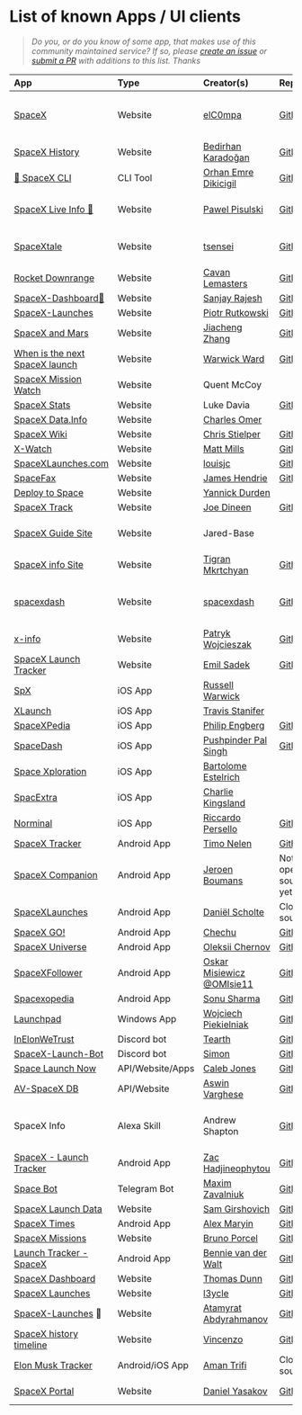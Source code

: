 # List of known Apps / UI clients

> _Do you, or do you know of some app, that makes use of this community maintained service? If so, please [create an issue](https://github.com/r-spacex/SpaceX-API/issues/new) or [submit a PR](https://github.com/r-spacex/SpaceX-API/pulls) with additions to this list. Thanks_

|App|Type|Creator(s)|Repo|More|
|:---|:---|:---|:---|:---|
| [SpaceX](http://spacex.elc0mpa.me/#/) | Website | [elC0mpa](https://github.com/elC0mpa) | [GitHub](https://github.com/elC0mpa/spacex) | built with Vue3 & Composition API |
| [SpaceX History](https://spacex-history.netlify.app) | Website | [Bedirhan Karadoğan](https://github.com/bedirhankaradogan) | [GitHub](https://github.com/bedirhankaradogan/spacex-history) | built with React |
| [🚀 SpaceX CLI](https://www.npmjs.com/package/@orhanemree/spacex-cli) | CLI Tool | [Orhan Emre Dikicigil](https://github.com/orhanemree) | [GitHub](https://github.com/orhanemree/spacex-cli) | built with Node |
| [SpaceX Live Info 🔴️](https://spacex-live.netlify.app/) | Website | [Pawel Pisulski](https://github.com/pislagz) | [GitHub](https://github.com/pislagz/spacex-live) | built with React & Redux |
| [SpaceXtale](https://tsensei.github.io/spaceXtale/) | Website | [tsensei](https://github.com/tsensei/) | [GitHub](https://github.com/tsensei/spaceXtale) | React app with spaceX-api |
| [Rocket Downrange](https://rocketdownrange.com) | Website | [Cavan Lemasters](https://github.com/TheKicker) | [GitHub](https://github.com/TheKicker/rocket-downrange) | |
| [SpaceX-Dashboard🚀](https://thespacexdashboard.netlify.app/) | Website | [Sanjay Rajesh](https://github.com/sanjayrjs16) | [GitHub](https://github.com/sanjayrjs16/spaceX-dashboard-react)||
| [SpaceX-Launches](https://spacex.prutkowski.tech/) | Website | [Piotr Rutkowski](https://github.com/PiotrRut) | [GitHub](https://github.com/PiotrRut/SpaceX-Launches) | |
| [SpaceX and Mars](https://www.spacexandmars.com/) | Website | [Jiacheng Zhang](https://github.com/jiachengzhang1) | [GitHub](https://github.com/jiachengzhang1/spacex-and-mars) | |
| [When is the next SpaceX launch](https://whenisthenextspacexlaunch.com) | Website | [Warwick Ward](https://warwick.io) | [GitHub](https://github.com/warwickofthegh/whenisthenextspacexlaunch.com) | |
| [SpaceX Mission Watch](https://spacexmissionwatch.com) | Website | Quent McCoy | | [QMDD](https://quentmccoy.com) |
| [SpaceX Stats](http://spacexstats.xyz) | Website | Luke Davia | [GitHub](https://github.com/r-spacex/spacexstats-react) |
| [SpaceX Data.Info](http://spacexdata.info) | Website | [Charles Omer](https://www.charlesomer.co.uk) | | [Zyndex](https://www.zyndex.co.uk) |
| [SpaceX Wiki](https://www.spacexwiki.com/) | Website | [Chris Stielper](https://github.com/cstielper) | [GitHub](https://github.com/cstielper/react-spacex-wiki) |
| [X-Watch](https://x-watch.xyz/) | Website | [Matt Mills](https://github.com/mattmillsxyz) | [GitHub](https://github.com/mattmillsxyz/x-watch) |
| [SpaceXLaunches.com](https://spacexlaunches.com) | Website | [louisjc](https://github.com/louisjc/) | [GitHub](https://github.com/louisjc/spacexlaunches.com) |
| [SpaceFax](https://spacefax1.web.app) | Website | [James Hendrie](https://github.com/jimmyboix) | [GitHub](https://github.com/jimmyboix/SpaceFax) | |
| [Deploy to Space](https://spacex-fs.deployto.space/) | Website | [Yannick Durden](https://github.com/YannickDurden) | | |
| [SpaceX Track](https://www.spacextrack.com/) | Website | [Joe Dineen](https://github.com/jdineen21) | [GitHub](https://github.com/jdineen21/space_django) | [Portfolio](https://www.jdineen.co.uk) |
| [SpaceX Guide Site](https://spacex-guide.weebly.com) | Website | Jared-Base | | [Mission Control Page](https://spacex-guide.weebly.com/mission-control.html) |
| [SpaceX info Site](https://infospacex.vercel.app/) | Website | [Tigran Mkrtchyan](https://github.com/mkrtchyan98) | [Github](https://github.com/mkrtchyan98/SpaceInfo) |
| [spacexdash](https://spacexdash.github.io/x) | Website | [spacexdash](https://github.com/spacexdash) | [Github](https://github.com/spacexdash/x/tree/master) | Easy searching of SpaceX data |
| [x-info](https://x-info.eu) | Website | [Patryk Wojcieszak](https://github.com/PatrykWojcieszak) | [GitHub](https://github.com/PatrykWojcieszak/X-Info) | |
| [SpaceX Launch Tracker](https://www.spacexlaunchtracker.com/) | Website | [Emil Sadek](https://github.com/esadek) | [GitHub](https://github.com/esadek/spacex-launch-tracker) | |
| [SpX](https://apps.apple.com/gb/app/spx/id1511355787) | iOS App | [Russell Warwick](https://github.com/waruss321) | |
| [XLaunch](https://apps.apple.com/us/app/xlaunch/id1502939751) | iOS App | [Travis Stanifer](https://github.com/stanifert) |  |
| [SpaceXPedia](https://itunes.apple.com/app/spacexpedia/id1434177600?mt=8) | iOS App | [Philip Engberg](https://github.com/philipengberg) | [GitHub](https://github.com/philipengberg/SpaceXPedia) |
| [SpaceDash](https://apps.apple.com/in/app/space-dash/id1527766640) | iOS App | [Pushpinder Pal Singh](https://github.com/pushpinderpalsingh) | [GitHub](https://github.com/pushpinderpalsingh/SpaceDash) |
| [Space Xploration](https://apps.apple.com/app/space-xploration/id1530580909) | iOS App | [Bartolome Estelrich](https://github.com/BEstelrich) | | |
| [SpacExtra](https://apps.apple.com/ca/app/spacextra/id1559360281) | iOS App | [Charlie Kingsland](https://github.com/ChopsKingsland) | | [Website](https://spacextra.github.io) |
| [Norminal](https://apps.apple.com/app/norminal/id1540171547) | iOS App | [Riccardo Persello](https://github.com/persello) | [GitHub](https://github.com/persello/norminal) | |
| [SpaceX Tracker](https://play.google.com/store/apps/details?id=com.magnetar.spacexlauncher) | Android App | [Timo Nelen](https://github.com/TNelen) | [Github](https://github.com/TNelen/SpacexLaunchApp) |  |
| [SpaceX Companion](https://play.google.com/store/apps/details?id=nl.studionoorderlicht.spacex) | Android App | [Jeroen Boumans](https://github.com/jeroenboumans) | Not open sourced yet | [Website](https://spacexcompanion.app)
| [SpaceXLaunches](https://play.google.com/store/apps/details?id=com.danielscholte.spacexlaunches) | Android App | [Daniël Scholte](https://github.com/linuxfreak23) | Closed source |
| [SpaceX GO!](https://play.google.com/store/apps/details?id=com.chechu.cherry) | Android App | [Chechu](https://github.com/jesusrp98) | [GitHub](https://github.com/jesusrp98/spacex-go) |
| [SpaceX Universe](https://play.google.com/store/apps/details?id=com.aastudio.spacexuniverse) | Android App | [Oleksii Chernov](https://github.com/chert12) | [Github](https://github.com/chert12/SpaceX-Universe) | |
| [SpaceXFollower](https://github.com/OMIsie11/SpaceXFollower) | Android App | [Oskar Misiewicz @OMIsie11](https://omisie11.github.io) | [Github](https://github.com/OMIsie11/SpaceXFollower) | |
| [Spacexopedia](https://play.google.com/store/apps/details?id=com.thealphamerc.flutter_spacexopedia) | Android App | [Sonu Sharma](https://github.com/TheAlphamerc) | [GitHub](https://github.com/TheAlphamerc/flutter_spacexopedia) | |
| [Launchpad](https://github.com/skyffx/Launchpad/releases) | Windows App | [Wojciech Piekielniak](https://github.com/skyffx/) | [Github](https://github.com/skyffx/Launchpad) |
| [InElonWeTrust](https://github.com/Tearth/InElonWeTrust) | Discord bot | [Tearth](https://github.com/Tearth) | [GitHub](https://github.com/Tearth/InElonWeTrust) |
| [SpaceX-Launch-Bot](https://github.com/SpaceXLaunchBot/SpaceXLaunchBot) | Discord bot | [Simon](https://github.com/psidex) | [Github](https://github.com/SpaceXLaunchBot/SpaceXLaunchBot) | |
| [Space Launch Now](https://spacelaunchnow.me/) | API/Website/Apps | [Caleb Jones](https://github.com/ItsCalebJones) | [Github](https://github.com/ItsCalebJones/SpaceLaunchNow-Server) | |
| [AV-SpaceX DB](https://av-spacex.surge.sh/) | API/Website | [Aswin Varghese](http://aswinvarghese.com) | [Github]() | |
| SpaceX Info | Alexa Skill | Andrew Shapton | [Github](https://github.com/alshapton/Space-X-Info-Alexa.git) | Invoke with "Alexa Open SpaceX Info" |
| [SpaceX - Launch Tracker](https://play.google.com/store/apps/details?id=uk.co.zac_h.spacex) | Android App | [Zac Hadjineophytou](https://github.com/zacdevil10) | [GitHub](https://github.com/zacdevil10/spacex-launch-tracker) |
| [Space Bot](https://t.me/spacex_mezgoodle_bot) | Telegram Bot | [Maxim Zavalniuk](https://github.com/mezgoodle) | [GitHub](https://github.com/mezgoodle/space-bot) |
| [SpaceX Launch Data](http://spacexlaunchdata.com) | Website | [Sam Girshovich](https://github.com/samg11) | [GitHub](https://github.com/samg11/SpaceX-Launch-Data) |
| [SpaceX Times](https://play.google.com/store/apps/details?id=ru.alexmaryin.spacextimes_rx) | Android App | [Alex Maryin](https://github.com/alexmaryin) | [GitHub](https://github.com/alexmaryin/spacextimes) |
| [SpaceX Missions](https://spacex-missions.netlify.app) | Website | [Bruno Porcel](https://github.com/bporcel) | [GitHub](https://github.com/bporcel/Space-X) |
| [Launch Tracker - SpaceX](https://play.google.com/store/apps/details?id=com.bvdwalt.spacex_flights) | Android App | [Bennie van der Walt](https://github.com/bvdwalt) | [GitHub](https://github.com/bvdwalt/Launch-Tracker-SpaceX)
| [SpaceX Dashboard](https://tdunn891.github.io/spacex-dashboard/) | Website | [Thomas Dunn](https://github.com/tdunn891) | [GitHub](https://github.com/tdunn891/spacex-dashboard) | |
| [SpaceX Launches](https://spacexlaunches.github.io/) | Website | [l3ycle](https://github.com/l3ycle) | [GitHub](https://github.com/spacexlaunches/spacexlaunches.github.io/) |  |
| [SpaceX-Launches](https://amazing-austin-1853eb.netlify.app) 🚀 | Website | [Atamyrat Abdyrahmanov](https://github.com/aaabdyrahmanov) | [GitHub](https://github.com/aaabdyrahmanov/SpaceX-Launches) |  |
| [SpaceX history timeline](https://www.orbitaterrestre.com/la-storia-di-spaceX-in-timeline-component) | Website | [Vincenzo](https://github.com/vincenzomarcovecchio) | [GitHub](https://github.com/aaabdyrahmanov/SpaceX-Launches) |  |
| [Elon Musk Tracker](https://play.google.com/store/apps/details?id=com.ingenuity.elonmusktracker) | Android/iOS App | [Aman Trifi](https://github.com/TrifiAmanallah) | Closed source |  |
| [SpaceX Portal](https://spacex-portal.vercel.app) | Website | [Daniel Yasakov](https://github.com/ne-danik) | [GitHub](https://github.com/ne-danik/spacex-portal) | built with React |
